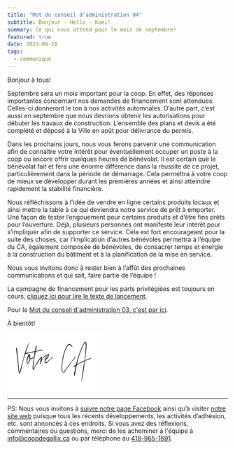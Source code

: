 ```yaml
---
title: "Mot du conseil d'administration 04"
subtitle: Bonjour - Hello - Kuei!
summary: Ce qui nous attend pour le mois de septembre!
featured: true
date: 2023-09-10
tags:
  - communiqué
---
```


Bonjour à tous!

Septembre sera un mois important pour la coop. En effet, des réponses importantes concernant nos demandes de financement sont attendues. Celles-ci donneront le ton à nos activités automnales.
D’autre part, c’est aussi en septembre que nous devrions obtenir les autorisations pour débuter les travaux de construction. L’ensemble des plans et devis a été complété et déposé à la Ville en août pour délivrance du permis.

Dans les prochains jours, nous vous ferons parvenir une communication afin de connaître votre intérêt pour éventuellement occuper un poste à la coop ou encore offrir quelques heures de bénévolat. Il est certain que le bénévolat fait et fera une énorme différence dans la réussite de ce projet, particulièrement dans la période de démarrage. Cela permettra à votre coop de mieux se développer durant les premières années et ainsi atteindre rapidement la stabilité financière.

Nous réfléchissons à l'idée de vendre en ligne certains produits locaux et ainsi mettre la table à ce qui deviendra notre service de prêt à emporter.  Une façon de tester l’engouement pour certains produits et d’être fins prêts pour l’ouverture. Déjà, plusieurs personnes ont manifesté leur intérêt pour s’impliquer afin de supporter ce service. Cela est fort encourageant pour la suite des choses, car l’implication d’autres bénévoles permettra à l’équipe du CA, également composée de bénévoles, de consacrer temps et énergie à la construction du bâtiment et à la planification de la mise en service.

Nous vous invitons donc à rester bien à l’affût des prochaines communications et qui sait, faire partie de l’équipe !

La campagne de financement pour les parts privilégiées est toujours en cours, [cliquez ici pour lire le texte de lancement](../parts-privilegiees).

Pour le [Mot du conseil d'administration 03, c'est par ici](../mot-du-ca_03).


À bientôt!

![Votre C.A.](/img/votre_ca.svg)

---

PS: Nous vous invitons à [suivre notre page Facebook](https://facebook.com/CoopdeGallix) ainsi qu’à visiter [notre site web](https://coopdegallix.ca/) puisque tous les récents développements, les activités d’adhésion, etc. sont annoncés à ces endroits. Si vous avez des réflexions, commentaires ou questions, merci de les acheminer à l'équipe à [info@coopdegallix.ca](mailto:info@coopdegallix.ca) ou par téléphone au [418-965-1691](tel:418-965-1691).
